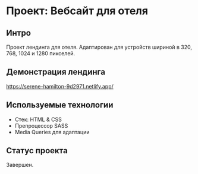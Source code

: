 # Проект: Вебсайт для отеля

## Интро
Проект лендинга для отеля. Адаптирован для устройств шириной в 320, 768, 1024 и 1280 пикселей.

## Демонстрация лендинга
https://serene-hamilton-9d2971.netlify.app/

## Используемые технологии
- Стек: HTML & CSS
- Препроцессор SASS
- Media Queries для адаптации

## Статус проекта
Завершен.
